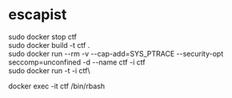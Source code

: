 # escapist

sudo docker stop ctf \
sudo docker build -t ctf . \
sudo docker run --rm -v --cap-add=SYS_PTRACE --security-opt seccomp=unconfined -d --name ctf -i ctf \
sudo docker run -t -i ctf\

docker exec -it ctf /bin/rbash
